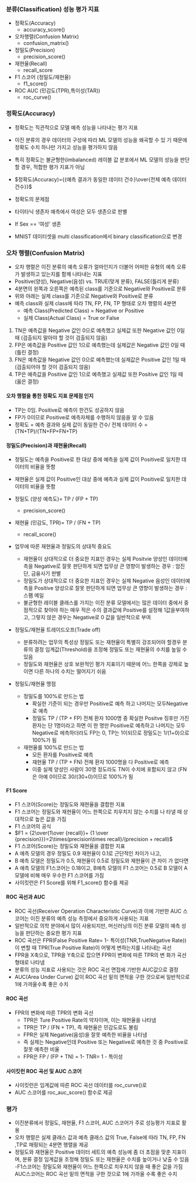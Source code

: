 ### 분류(Classification) 성능 평가 지표

- 정확도(Accuracy)
  - accuracy_score()
- 오차행렬(Confusion Matrix)
  - confusion_matrix()
- 정밀도(Precision)
  - precision_score()
- 재현율(Recall)
  - recall_score
- F1 스코어 (정밀도/재현율)
  - f1_score()
- ROC AUC (민감도(TPR),특이성(TAR))
  - roc_curve() 

### 정확도(Accuracy)
- 정확도는 직관적으로 모델 예측 성능을 나타내는 평가 지표
- 이진 분류의 경우 데이터의 구성에 따라 ML 모델의 성능을 왜곡할 수 있
기 때문에 정확도 수치 하나만 가지고 성능을 평가하지 않음
- 특히 정확도는 불균형한(imbalanced) 레이블 값 분포에서 ML 모델의
성능을 판단할 경우, 적합한 평가 지표가 아님

- $정확도(Accuracy)={{예측 결과가 동일한 데이터 건수}\over{전체 예측 데이터 건수}}$

- 정확도의 문제점
- 타이타닉 생존자 예측에서 여성은 모두 생존으로 판별
- If Sex == ‘여성’ 생존
- MNIST 데이터셋을 multi classification에서 binary classification으로 변경

### 오차 행렬(Confusion Matrix)

- 오차 행렬은 이진 분류의 예측 오류가 얼마인지가 더불어 어떠한 유형의 예측 오류가 발생하고 있는지를 함께 나타내는 지표
- Positive(양성), Negative(음성) vs. TRUE(맞게 분류), FALSE(틀리게 분류)
- 4분면의 왼쪽과 오른쪽은 예측된 class를 기준으로 Negative와 Positive로 분류
- 위와 아래는 실제 class를 기준으로 Negative와 Positive로 분류
- 예측 class와 실제 class에 따라 TN, FP, FN, TP 형태로 오차 행렬의 4분면
  - 예측 Class(Predicted Class) = Negative or Positive
  - 실제 Class(Actual Class) = True or False

1. TN은 예측값을 Negative 값인 0으로 예측했고 실제값 또한 Negative 값인 0일 때 (검출되지 말아야 할 것이 검출되지 않음)
2. FP은 예측값을 Positive 값인 1으로 예측했는데 실제값은 Negative 값인 0일 때 (틀린 결정)
3. FN은 예측값을 Negative 값인 0으로 예측했는데 실제값은 Positive 값인 1일 때 (검출되어야 할 것이 검출되지 않음)
4. TP은 예측값을 Positive 값인 1으로 예측했고 실제값 또한 Positive 값인 1일 때 (옳은 결정)

#### 오차 행렬을 통한 정확도 지표 문제점 인지
  - TP는 0임. Positive로 예측이 한건도 성공하지 않음
  - FP가 0이므로 Positive로 예측자체를 수행하지 않음을 알 수 있음
- 정확도 = 예측 결과와 실제 값이 동일한 건수/ 전체 데이터 수 = (TN+TP)/(TN+FP+FN+TP)

#### 정밀도(Precision)과 재현율(Recall)
- 정밀도는 예측을 Positive로 한 대상 중에 예측을 실제 값이 Positive로 일치한 데이터의 비율을 뜻함
- 재현율은 실제 값이 Positive인 대상 중에 예측과 실제 값이 Positive로 일치한 데이터의 비율을 뜻함
- 정밀도 (양성 예측도)= TP / (FP + TP)
  - precision_score()
- 재현율 (민감도, TPR)= TP / (FN + TP)
  - recall_score()

- 업무에 따른 재현율과 정밀도의 상대적 중요도
  - 재현율이 상대적으로 더 중요한 지표인 경우는 실제 Positvie 양성인 데이터예측을 Negative로 잘못 판단하게 되면 업무상 큰 영향이 발생하는 경우 : 암진단, 금융사기 판별
  - 정밀도가 상대적으로 더 중요한 지표인 경우는 실제 Negative 음성인 데이터예측을 Positive 양성으로 잘못 판단하게 되면 업무상 큰 영향이 발생하는 경우 : 스팸 메일
  - 불균형한 레이블 클래스를 가지는 이진 분류 모델에서는 많은 데이터 중에서 중점적으로 찾아야 하는 매우 적은 수의 결과값에 Positive를 설정해 1값을부여하고, 그렇지 않은 경우는 Negative로 0 값을 일반적으로 부여
- 정밀도/재현율 트레이드오프(Trade off)
  - 분류하려는 업무의 특성상 정밀도 또는 재현율이 특별히 강조되어야 할경우 분류의 결정 임계값(Threshold)을 조정해 정밀도 또는 재현율의 수치를 높일 수 있음
  - 정밀도와 재현율은 상호 보완적인 평가 지표이기 때문에 어느 한쪽을 강제로 높이면 다른 하나의 수치는 떨어지기 쉬움
- 정밀도/재현율 맹점
  - 정밀도를 100%로 만드는 법  
    - 확실한 기준이 되는 경우만 Positive로 예측 하고 나머지는 모두Negative로 예측
    - 정밀도 TP / (TP + FP) 전체 환자 1000명 중 확실한 Positve 징후만 가진 환자는 단 1명이라고 하면 이 한 명만 Positive로 예측하고 나머지는 모두 Negative로 에측하더라도 FP는 0, TP는 1이되므로 정밀도는 1/(1+0)으로 100%가 됨
  - 재현율를 100%로 만드는 법
    - 모든 환자를 Positive로 예측
    - 재현율 TP / (TP + FN) 전체 환자 1000명을 다 Positive로 예측
    - 이중 실제 양성인 사람이 30명 정도라도 TN이 수치에 포함되지 않고 (FN은 아예 0이므로 30/(30+0)이므로 100%가 됨
#### F1 Score

- F1 스코어(Score)는 정밀도와 재현율을 결합한 지표
- F1 스코어는 정밀도와 재현율이 어느 한쪽으로 치우치지 않는 수치를 나
타낼 때 상대적으로 높은 값을 가짐
- F1 스코어의 공식
- $F1 = {2\over{1\over {recall}}+ {1 \over {precision}}}=2\times(precision\times recall)/(precision + recall)$
- F1 스코어(Score)는 정밀도와 재현율을 결합한 지표
- A 예측 모델의 경우 정밀도 0.9 재현율이 0.1로 근단적인 차이가 나고, 
- B 예측 모델은 정밀도가 0.5, 재현율이 0.5로 정밀도와 재현율이 큰 차이
가 없다면
- A 예측 모델의 F1스코어는 0.18이고, B예측 모델의 F1 스코어는 0.5로 B
모델이 A모델에 비해 매우 우수한 F1 스코어를 가짐
- 사이킷런은 F1 Score를 위해 F1_score() 함수를 제공

#### ROC 곡선과 AUC
- ROC 곡선(Receiver Operation Characteristic Curve)과 이에 기반한
AUC 스코어는 이진 분류의 예측 성능 측정에서 중요하게 사용되는 지표
- 일반적으로 의학 분야에서 많이 사용되지만, 머신러닝의 이진 분류 모델의 예측 성능을 판단하는 중요한 평가 지표
- ROC 곡선은 FPR(False Positive Rate= 1- 특이성(TNR,TrueNegative Rate))이 변할 때 TPR(True Positive 
Rate)이 어떻게 변하는지를 나타내는 곡선
- FPR을 X축으로, TPR을 Y축으로 잡으면 FPR이 변화에 따른 TPR의 변
화가 곡선 형태로 나타냄
- 분류의 성능 지표로 사용되는 것은 ROC 곡선 면접에 기반한 AUC값으로 결정
- AUC(Area Under Curve) 값이 ROC 곡선 밑의 면적을 구한 것으로써 일반적으로 1에 가까울수록 좋은 수치

#### ROC 곡선
- FPR의 변화에 따른 TPR의 변화 곡선
  - TPR은 Ture Positive Rate의 약자이며, 이는 재현율을 나타냄
  - TPR은 TP / (FN + TP), 즉 재현율은 민감도로도 불림
  - FPR은 실제 Negative(음성)을 잘못 예측한 비율을 나타냄
  - 즉 실제는 Negative인데 Positive 또는 Negative로 예측한 것 중 Positive로 잘못 예측한 비율
  - FPR은 FP / (FP + TN) = 1- TNR= 1 - 특이성

#### 사이킷런 ROC 곡선 및 AUC 스코어
- 사이킷런은 임계값에 따른 ROC 곡선 데이터를 roc_curve()로
- AUC 스코어를 roc_auc_score() 함수로 제공

### 평가
- 이진분류에서 정밀도, 재현율, F1 스코어, AUC 스코어가 주로 성능평가
지표로 활용
- 오차 행렬은 실제 클래스 값과 예측 클래스 값의 True, False에 따라 TN, 
FP, FN ,TP로 매핑되는 4분면 행렬을 제공
- 정밀도와 재현율은 Positive 데이터 세트의 예측 성능에 좀 더 초점을 맞춘 지표이며, 분류 결정 임계값을 조정해 정밀도 또는 재현율은 수치를 높이거나 낮출 수 있음
-F1스코어는 정밀도와 재현율이 어느 한쪽으로 치우치지 않을 때 좋은 값을 가짐
 AUC스코어는 ROC 곡선 밑의 면적을 구한 것으로 1에 가까울 수록 좋은 수치
